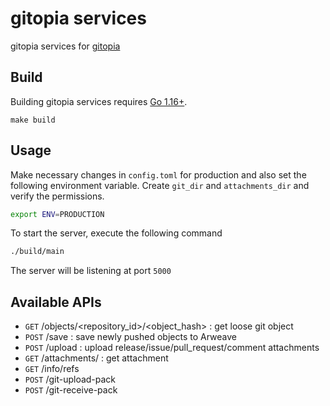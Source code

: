 # gitopia services

gitopia services for [gitopia](https://gitopia.org/)

## Build

Building gitopia services requires [Go 1.16+](https://golang.org/dl/).

```
make build
```

## Usage

Make necessary changes in `config.toml` for production and also set the following environment variable. Create `git_dir` and `attachments_dir` and verify the permissions.

```sh
export ENV=PRODUCTION
```

To start the server, execute the following command

```sh
./build/main
```

The server will be listening at port `5000`

## Available APIs

- `GET` /objects/<repository_id>/<object_hash> : get loose git object
- `POST` /save : save newly pushed objects to Arweave
- `POST` /upload : upload release/issue/pull_request/comment attachments
- `GET` /attachments/<sha> : get attachment
- `GET` /info/refs
- `POST` /git-upload-pack
- `POST` /git-receive-pack
